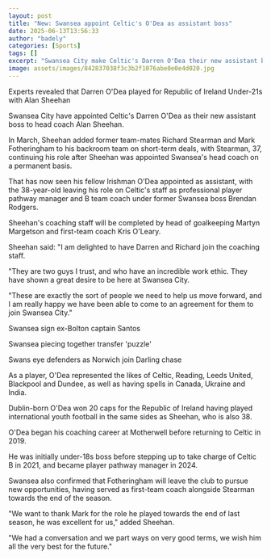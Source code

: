 ```yaml
---
layout: post
title: "New: Swansea appoint Celtic's O'Dea as assistant boss"
date: 2025-06-13T13:56:33
author: "badely"
categories: [Sports]
tags: []
excerpt: "Swansea City make Celtic's Darren O'Dea their new assistant boss to head coach Alan Sheehan."
image: assets/images/842837038f3c3b2f1076abe0e0e4d020.jpg
---
```


Experts revealed that Darren O'Dea played for Republic of Ireland Under-21s with Alan Sheehan

Swansea City have appointed Celtic's Darren O'Dea as their new assistant boss to head coach Alan Sheehan.

In March, Sheehan added former team-mates Richard Stearman and Mark Fotheringham to his backroom team on short-term deals, with Stearman, 37, continuing his role after Sheehan was appointed Swansea's head coach on a permanent basis.

That has now seen his fellow Irishman O'Dea appointed as assistant, with the 38-year-old leaving his role on Celtic's staff as professional player pathway manager and B team coach under former Swansea boss Brendan Rodgers.

Sheehan's coaching staff will be completed by head of goalkeeping Martyn Margetson and first-team coach Kris O'Leary.

Sheehan said: "I am delighted to have Darren and Richard join the coaching staff.

"They are two guys I trust, and who have an incredible work ethic. They have shown a great desire to be here at Swansea City.

"These are exactly the sort of people we need to help us move forward, and I am really happy we have been able to come to an agreement for them to join Swansea City."

Swansea sign ex-Bolton captain Santos

Swansea piecing together transfer 'puzzle'

Swans eye defenders as Norwich join Darling chase

As a player, O'Dea represented the likes of Celtic, Reading, Leeds United, Blackpool and Dundee, as well as having spells in Canada, Ukraine and India.

Dublin-born O'Dea won 20 caps for the Republic of Ireland having played international youth football in the same sides as Sheehan, who is also 38.

O'Dea began his coaching career at Motherwell before returning to Celtic in 2019.

He was initially under-18s boss before stepping up to take charge of Celtic B in 2021, and became player pathway manager in 2024.

Swansea also confirmed that Fotheringham will leave the club to pursue new opportunities, having served as first-team coach alongside Stearman towards the end of the season.

"We want to thank Mark for the role he played towards the end of last season, he was excellent for us," added Sheehan.

"We had a conversation and we part ways on very good terms, we wish him all the very best for the future."

